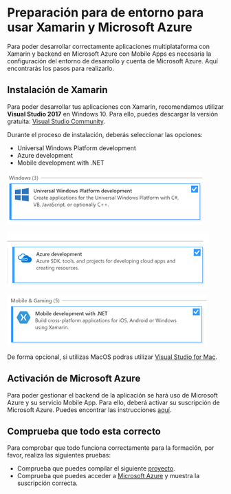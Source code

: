 # Preparación para de entorno para usar Xamarin y Microsoft Azure
Para poder desarrollar correctamente aplicaciones multiplataforma con Xamarin y backend en Microsoft Azure con Mobile Apps es necesaria la configuración del entorno de desarrollo y cuenta de Microsoft Azure. Aquí encontrarás los pasos para realizarlo.

## Instalación de Xamarin
Para poder desarrollar tus aplicaciones con Xamarin, recomendamos utilizar **Visual Studio 2017** en Windows 10. Para ello, puedes descargar la versión gratuita: [Visual Studio Community](https://www.visualstudio.com/es/vs/community/).

Durante el proceso de instalación, deberás seleccionar las opciones:
- Universal Windows Platform development
- Azure development
- Mobile development with .NET


![](media/uwp.PNG)

![](media/azure.PNG)

![](media/xamarin.PNG)

De forma opcional, si utilizas MacOS podras utilizar [Visual Studio for Mac](https://www.visualstudio.com/es/vs/visual-studio-mac/).


## Activación de Microsoft Azure
Para poder gestionar el backend de la aplicación se hará uso de Microsoft Azure y su servicio Mobile App. Para ello, deberá activar su suscripción de Microsoft Azure. Puedes encontrar las instrucciones [aquí](https://github.com/esmsdn/Workshops/tree/master/MicrosoftAzure).

## Comprueba que todo esta correcto
Para comprobar que todo funciona correctamente para la formación, por favor, realiza las siguientes pruebas:
- Comprueba que puedes compilar el siguiente [proyecto](https://github.com/xamarin/dev-days-labs/tree/master/HandsOnLab/Start).
- Comprueba que puedes acceder a [Microsoft Azure](https://portal.azure.com/) y muestra la suscripción correcta.

